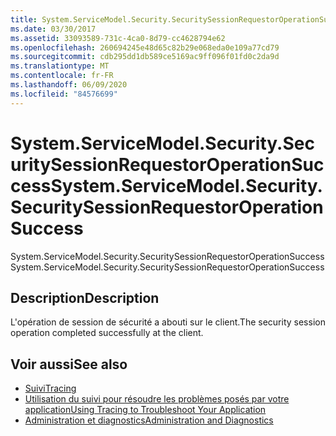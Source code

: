 ```yaml
---
title: System.ServiceModel.Security.SecuritySessionRequestorOperationSuccess
ms.date: 03/30/2017
ms.assetid: 33093589-731c-4ca0-8d79-cc4628794e62
ms.openlocfilehash: 260694245e48d65c82b29e068eda0e109a77cd79
ms.sourcegitcommit: cdb295dd1db589ce5169ac9ff096f01fd0c2da9d
ms.translationtype: MT
ms.contentlocale: fr-FR
ms.lasthandoff: 06/09/2020
ms.locfileid: "84576699"
---
```

# <a name="systemservicemodelsecuritysecuritysessionrequestoroperationsuccess"></a><span data-ttu-id="77d55-102">System.ServiceModel.Security.SecuritySessionRequestorOperationSuccess</span><span class="sxs-lookup"><span data-stu-id="77d55-102">System.ServiceModel.Security.SecuritySessionRequestorOperationSuccess</span></span>
<span data-ttu-id="77d55-103">System.ServiceModel.Security.SecuritySessionRequestorOperationSuccess</span><span class="sxs-lookup"><span data-stu-id="77d55-103">System.ServiceModel.Security.SecuritySessionRequestorOperationSuccess</span></span>  
  
## <a name="description"></a><span data-ttu-id="77d55-104">Description</span><span class="sxs-lookup"><span data-stu-id="77d55-104">Description</span></span>  
 <span data-ttu-id="77d55-105">L'opération de session de sécurité a abouti sur le client.</span><span class="sxs-lookup"><span data-stu-id="77d55-105">The security session operation completed successfully at the client.</span></span>  
  
## <a name="see-also"></a><span data-ttu-id="77d55-106">Voir aussi</span><span class="sxs-lookup"><span data-stu-id="77d55-106">See also</span></span>

- [<span data-ttu-id="77d55-107">Suivi</span><span class="sxs-lookup"><span data-stu-id="77d55-107">Tracing</span></span>](index.md)
- [<span data-ttu-id="77d55-108">Utilisation du suivi pour résoudre les problèmes posés par votre application</span><span class="sxs-lookup"><span data-stu-id="77d55-108">Using Tracing to Troubleshoot Your Application</span></span>](using-tracing-to-troubleshoot-your-application.md)
- [<span data-ttu-id="77d55-109">Administration et diagnostics</span><span class="sxs-lookup"><span data-stu-id="77d55-109">Administration and Diagnostics</span></span>](../index.md)
